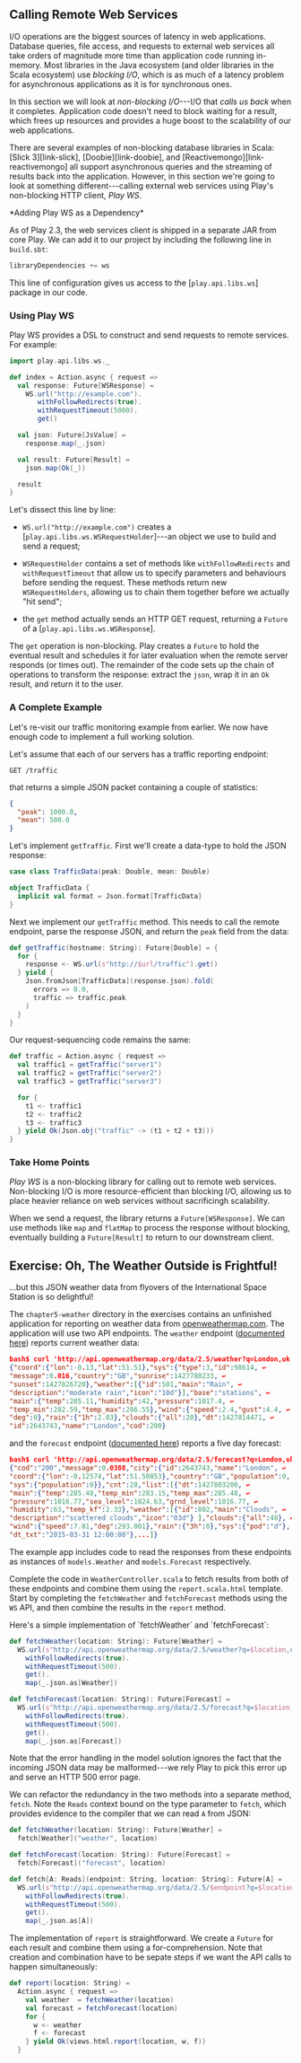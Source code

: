 ## Calling Remote Web Services

I/O operations are the biggest sources of latency in web applications. Database queries, file access, and requests to external web services all take orders of magnitude more time than application code running in-memory. Most libraries in the Java ecosystem (and older libraries in the Scala ecosystem) use *blocking I/O*, which is as much of a latency problem for asynchronous applications as it is for synchronous ones.

In this section we will look at *non-blocking I/O*---I/O that *calls us back* when it completes. Application code doesn't need to block waiting for a result, which frees up resources and provides a huge boost to the scalability of our web applications.

There are several examples of non-blocking database libraries in Scala: [Slick 3][link-slick], [Doobie][link-doobie], and [Reactivemongo][link-reactivemongo] all support asynchronous queries and the streaming of results back into the application. However, in this section we're going to look at something different---calling external web services using Play's non-blocking HTTP client, *Play WS*.

<div class="callout callout-info">
*Adding Play WS as a Dependency*

As of Play 2.3, the web services client is shipped in a separate JAR from core Play. We can add it to our project by including the following line in `build.sbt`:

~~~ scala
libraryDependencies += ws
~~~

This line of configuration gives us access to the [`play.api.libs.ws`] package in our code.
</div>

### Using Play WS

Play WS provides a DSL to construct and send requests to remote services. For example:

~~~ scala
import play.api.libs.ws._

def index = Action.async { request =>
  val response: Future[WSResponse] =
    WS.url("http://example.com").
       withFollowRedirects(true).
       withRequestTimeout(5000).
       get()

  val json: Future[JsValue] =
    response.map(_.json)

  val result: Future[Result] =
    json.map(Ok(_))

  result
}
~~~

Let's dissect this line by line:

 - `WS.url("http://example.com")` creates a [`play.api.libs.ws.WSRequestHolder`]---an object we use to build and send a request;

 - `WSRequestHolder` contains a set of methods like `withFollowRedirects` and `withRequestTimeout` that allow us to specify parameters and behaviours  before sending the request. These methods return new `WSRequestHolders`, allowing us to chain them together before we actually "hit send";

 - the `get` method actually sends an HTTP GET request, returning a `Future` of a [`play.api.libs.ws.WSResponse`].

The `get` operation is non-blocking. Play creates a `Future` to hold the eventual result and schedules it for later evaluation when the remote server responds (or times out). The remainder of the code sets up the chain of operations to transform the response: extract the `json`, wrap it in an `Ok` result, and return it to the user.

### A Complete Example

Let's re-visit our traffic monitoring example from earlier. We now have enough code to implement a full working solution.

Let's assume that each of our servers has a traffic reporting endpoint:

~~~
GET /traffic
~~~

that returns a simple JSON packet containing a couple of statistics:

~~~ json
{
  "peak": 1000.0,
  "mean": 500.0
}
~~~

Let's implement `getTraffic`. First we'll create a data-type to hold the JSON response:

~~~ scala
case class TrafficData(peak: Double, mean: Double)

object TrafficData {
  implicit val format = Json.format[TrafficData]
}
~~~

Next we implement our `getTraffic` method. This needs to call the remote endpoint, parse the response JSON, and return the `peak` field from the data:

~~~ scala
def getTraffic(hostname: String): Future[Double] = {
  for {
    response <- WS.url(s"http://$url/traffic").get()
  } yield {
    Json.fromJson[TrafficData](response.json).fold(
      errors => 0.0,
      traffic => traffic.peak
    )
  }
}
~~~

Our request-sequencing code remains the same:

~~~ scala
def traffic = Action.async { request =>
  val traffic1 = getTraffic("server1")
  val traffic2 = getTraffic("server2")
  val traffic3 = getTraffic("server3")

  for {
    t1 <- traffic1
    t2 <- traffic2
    t3 <- traffic3
  } yield Ok(Json.obj("traffic" -> (t1 + t2 + t3)))
}
~~~

### Take Home Points

*Play WS* is a non-blocking library for calling out to remote web services. Non-blocking I/O is more resource-efficient than blocking I/O, allowing us to place heavier reliance on web services without sacrificingh scalability.

When we send a request, the library returns a `Future[WSResponse]`. We can use methods like `map` and `flatMap` to process the response without blocking, eventually building a `Future[Result]` to return to our downstream client.

## Exercise: Oh, The Weather Outside is Frightful!

...but this JSON weather data from flyovers of the International Space Station is so delightful!

The `chapter5-weather` directory in the exercises
contains an unfinished application for reporting on weather data from
[openweathermap.com](http://openweathermap.com).
The application will use two API endpoints.
The `weather` endpoint ([documented here](http://openweathermap.com/current))
reports current weather data:

~~~ json
bash$ curl 'http://api.openweathermap.org/data/2.5/weather?q=London,uk'
{"coord":{"lon":-0.13,"lat":51.51},"sys":{"type":3,"id":98614, ↩
"message":0.016,"country":"GB","sunrise":1427780233, ↩
"sunset":1427826720},"weather":[{"id":501,"main":"Rain", ↩
"description":"moderate rain","icon":"10d"}],"base":"stations", ↩
"main":{"temp":285.11,"humidity":42,"pressure":1017.4, ↩
"temp_min":282.59,"temp_max":286.55},"wind":{"speed":2.4,"gust":4.4, ↩
"deg":0},"rain":{"1h":2.03},"clouds":{"all":20},"dt":1427814471, ↩
"id":2643743,"name":"London","cod":200}
~~~

and the `forecast` endpoint ([documented here](http://openweathermap.com/forecast))
reports a five day forecast:

~~~ json
bash$ curl 'http://api.openweathermap.org/data/2.5/forecast?q=London,uk'
{"cod":"200","message":0.0388,"city":{"id":2643743,"name":"London", ↩
"coord":{"lon":-0.12574,"lat":51.50853},"country":"GB","population":0, ↩
"sys":{"population":0}},"cnt":28,"list":[{"dt":1427803200, ↩
"main":{"temp":285.48,"temp_min":283.15,"temp_max":285.48, ↩
"pressure":1016.77,"sea_level":1024.63,"grnd_level":1016.77, ↩
"humidity":63,"temp_kf":2.33},"weather":[{"id":802,"main":"Clouds", ↩
"description":"scattered clouds","icon":"03d"} ],"clouds":{"all":48}, ↩
"wind":{"speed":7.81,"deg":293.001},"rain":{"3h":0},"sys":{"pod":"d"}, ↩
"dt_txt":"2015-03-31 12:00:00"},...]}
~~~

The example app includes code to read the responses from these endpoints as instances of `models.Weather` and `models.Forecast` respectively.

Complete the code in `WeatherController.scala` to fetch results from both of these endpoints and combine them using the `report.scala.html` template. Start by completing the `fetchWeather` and `fetchForecast` methods using the `WS` API, and then combine the results in the `report` method.

<div class="solution">
Here's a simple implementation of `fetchWeather` and `fetchForecast`:

~~~ scala
def fetchWeather(location: String): Future[Weather] =
  WS.url(s"http://api.openweathermap.org/data/2.5/weather?q=$location,uk").
    withFollowRedirects(true).
    withRequestTimeout(500).
    get().
    map(_.json.as[Weather])

def fetchForecast(location: String): Future[Forecast] =
  WS.url(s"http://api.openweathermap.org/data/2.5/forecast?q=$location,uk").
    withFollowRedirects(true).
    withRequestTimeout(500).
    get().
    map(_.json.as[Forecast])
~~~

Note that the error handling in the model solution ignores the fact that
the incoming JSON data may be malformed---we rely Play to pick this error up
and serve an HTTP 500 error page.

We can refactor the redundancy in the two methods into a separate method, `fetch`.
Note the `Reads` context bound on the type parameter to `fetch`,
which provides evidence to the compiler that we can read `A` from JSON:

~~~ scala
def fetchWeather(location: String): Future[Weather] =
  fetch[Weather]("weather", location)

def fetchForecast(location: String): Future[Forecast] =
  fetch[Forecast]("forecast", location)

def fetch[A: Reads](endpoint: String, location: String): Future[A] =
  WS.url(s"http://api.openweathermap.org/data/2.5/$endpoint?q=$location,uk").
    withFollowRedirects(true).
    withRequestTimeout(500).
    get().
    map(_.json.as[A])
~~~

The implementation of `report` is straightforward.
We create a `Future` for each result and combine them using a for-comprehension.
Note that creation and combination have to be sepate steps
if we want the API calls to happen simultaneously:

~~~ scala
def report(location: String) =
  Action.async { request =>
    val weather  = fetchWeather(location)
    val forecast = fetchForecast(location)
    for {
      w <- weather
      f <- forecast
    } yield Ok(views.html.report(location, w, f))
  }
~~~
</div>
